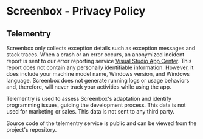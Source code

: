 # Screenbox - Privacy Policy

## Telementry
Screenbox only collects exception details such as exception messages and stack traces. When a crash or an error occurs, an anonymized incident report is sent to our error reporting service [Visual Studio App Center](https://appcenter.ms/). This report does not contain any personally identifiable information. However, it does include your machine model name, Windows version, and Windows language. Screenbox does not generate running logs or usage behaviors and, therefore, will never track your activities while using the app.

Telementry is used to assess Screenbox's adaptation and identify programming issues, guiding the development process. This data is not used for marketing or sales. This data is not sent to any third party.

Source code of the telementry service is public and can be viewed from the project's repository.